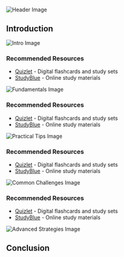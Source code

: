 # 


![Header Image](https://fal.media/files/monkey/eSS_Tap3ruEhqU-xdh8kN.png)

## Introduction


![Intro Image](https://fal.media/files/monkey/tMyKcUVFFaot3_A_KyEuU.png)



### Recommended Resources
- [Quizlet](https://quizlet.com/) - Digital flashcards and study sets
- [StudyBlue](https://www.studyblue.com/) - Online study materials


![Fundamentals Image](https://fal.media/files/lion/qecaoIXXmu2ar4bQbxs7L.png)



### Recommended Resources
- [Quizlet](https://quizlet.com/) - Digital flashcards and study sets
- [StudyBlue](https://www.studyblue.com/) - Online study materials


![Practical Tips Image](https://fal.media/files/tiger/-C7fniXhlVX2IyfRoaeqP.png)



### Recommended Resources
- [Quizlet](https://quizlet.com/) - Digital flashcards and study sets
- [StudyBlue](https://www.studyblue.com/) - Online study materials


![Common Challenges Image](https://fal.media/files/monkey/iQoj26i41RdEZ6MQ5-xpi.png)



### Recommended Resources
- [Quizlet](https://quizlet.com/) - Digital flashcards and study sets
- [StudyBlue](https://www.studyblue.com/) - Online study materials


![Advanced Strategies Image](https://fal.media/files/elephant/6Z1sNa8Rz2ERE2kYxsBnL.png)

## Conclusion

